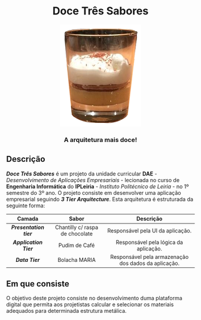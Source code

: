 <h1 align="center">Doce Três Sabores</h1>
<p align="center"><img alt="Logo" src="res/doce3sabores_logo.png"/></p>
<h3 align="center">A arquitetura mais doce!</h3>


## Descrição
***Doce Três Sabores*** é um projeto da unidade curricular **DAE** -
*Desenvolvimento de Aplicações Empresariais* - lecionada no curso de
**Engenharia Informática** do **IPLeiria** - *Instituto Politécnico de Leiria* -
no 1º semestre do 3º ano. O projeto consiste em desenvolver uma aplicação
empresarial seguindo ***3 Tier Arquitecture***. Esta arquitetura é estruturada
da seguinte forma:

| Camada                  | Sabor                           | Descrição                                            |
| :---------------------: | :-----------------------------: | :--------------------------------------------------: |
| ***Presentation tier*** | Chantilly c/ raspa de chocolate | Responsável pela UI da aplicação.                    |
| ***Application Tier***  | Pudim de Café                   | Responsável pela lógica da aplicação.                |
| ***Data Tier***         | Bolacha MARIA                   | Responsável pela armazenação dos dados da aplicação. |


## Em que consiste
O objetivo deste projeto consiste no desenvolvimento duma plataforma digital que
permita aos projetistas calcular e selecionar os materiais adequados para
determinada estrutura metálica.
